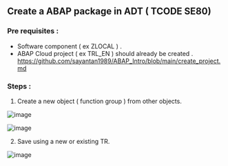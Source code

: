 ## Create a ABAP package in ADT ( TCODE SE80) 

### Pre requisites : 

- Software component ( ex ZLOCAL ) .
- ABAP Cloud project ( ex TRL_EN ) should already be created .
https://github.com/sayantan1989/ABAP_Intro/blob/main/create_project.md 

### Steps :

1. Create a new object ( function group ) from other objects.

![image](https://github.com/user-attachments/assets/db285641-cee1-465c-9ede-eaf3195896f8)

![image](https://github.com/user-attachments/assets/92546663-dad1-41bd-8af9-2c363cddab65)

2. Save using a new or existing TR.

![image](https://github.com/user-attachments/assets/bf598cd5-14bc-4d4c-80c1-41e24de2e8ad)
